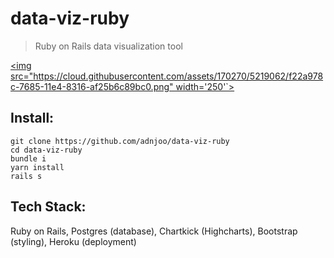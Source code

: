 # data-viz-ruby

> Ruby on Rails data visualization tool

[<img src="https://cloud.githubusercontent.com/assets/170270/5219062/f22a978c-7685-11e4-8316-af25b6c89bc0.png" width='250'`>](https://data-viz-ruby.herokuapp.com/)

## Install:

```
git clone https://github.com/adnjoo/data-viz-ruby
cd data-viz-ruby
bundle i
yarn install
rails s
```

## Tech Stack: 

Ruby on Rails, Postgres (database), Chartkick (Highcharts), Bootstrap (styling), Heroku (deployment)

